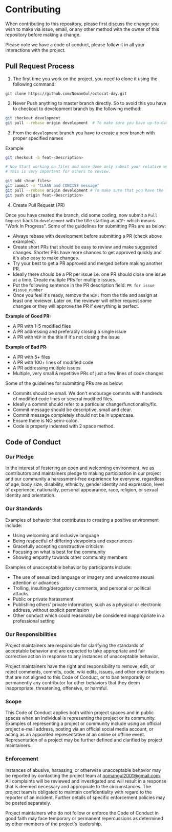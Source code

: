 # Contributing

When contributing to this repository, please first discuss the change you wish to make via issue,
email, or any other method with the owner of this repository before making a change. 

Please note we have a code of conduct, please follow it in all your interactions with the project.

## Pull Request Process

1. The first time you work on the project, you need to clone it using the following command:
```
git clone https://github.com/NomanGul/octocat-day.git
```

2. Never Push anything to master branch directly. So to avoid this you have to checkout to development branch by the following method:
```bash
git checkout development
git pull --rebase origin development  # To make sure you have up-to-date development. Very important.
```

3. From the `development` branch you have to create a new branch with proper specified names

Example
```bash
git checkout -b feat-<Description>

# Now Start working on files and once done only submit your relative work files, not linter or something else.
# This is very important for others to review.

git add <Your files>
git commit -m "CLEAN and CONCISE message"
git pull --rebase origin development # To make sure that you have the latest changes from "origin development"
git push origin feat-<Description>
```

4. Create Pull Request (PR)

Once you have created the branch, did some coding, now submit a `Pull Request` back to `development` with the title starting as `WIP:` which means "Work In Progress". Some of the guidelines for submitting PRs are as below:
* Always rebase with development before submitting a PR (check above examples).
* Create short PRs that should be easy to review and make suggested changes. Shorter PRs have more chances to get approved quickly and it's also easy to make changes.
* Try your best to get a PR approved and merged before making another PR.
* Ideally there should be a PR per issue i.e. one PR should close one issue at a time. Create multiple PRs for multiple issues.
* Put the following sentence in the PR description field: `PR for issue #issue_number`
* Once you feel it's ready, remove the `WIP:` from the title and assign at least one reviewer. Later on, the reviewer will either request some changes or they will approve the PR if everything is perfect.

**Example of Good PR:**
* A PR with 1-5 modified files
* A PR addressing and preferably closing a single issue
* A PR with `WIP` in the title if it's not closing the issue

**Example of Bad PR:**
* A PR with 5+ files
* A PR with 100+ lines of modified code
* A PR addressing multiple issues
* Multiple, very small & repetitive PRs of just a few lines of code changes

Some of the guidelines for submitting PRs are as below:

* Commits should be small. We don't encourage commits with hundreds of modified code lines or several modified files. 
* Ideally a commit should refer to a particular change/functionality/fix. 
* Commit message should be descriptive, small and clear.
* Commit message completely should not be in uppercase.
* Ensure there is NO semi-colon.
* Code is properly indented with 2 space method.

## Code of Conduct

### Our Pledge

In the interest of fostering an open and welcoming environment, we as
contributors and maintainers pledge to making participation in our project and
our community a harassment-free experience for everyone, regardless of age, body
size, disability, ethnicity, gender identity and expression, level of experience,
nationality, personal appearance, race, religion, or sexual identity and
orientation.

### Our Standards

Examples of behavior that contributes to creating a positive environment
include:

* Using welcoming and inclusive language
* Being respectful of differing viewpoints and experiences
* Gracefully accepting constructive criticism
* Focusing on what is best for the community
* Showing empathy towards other community members

Examples of unacceptable behavior by participants include:

* The use of sexualized language or imagery and unwelcome sexual attention or
advances
* Trolling, insulting/derogatory comments, and personal or political attacks
* Public or private harassment
* Publishing others' private information, such as a physical or electronic
  address, without explicit permission
* Other conduct which could reasonably be considered inappropriate in a
  professional setting

### Our Responsibilities

Project maintainers are responsible for clarifying the standards of acceptable
behavior and are expected to take appropriate and fair corrective action in
response to any instances of unacceptable behavior.

Project maintainers have the right and responsibility to remove, edit, or
reject comments, commits, code, wiki edits, issues, and other contributions
that are not aligned to this Code of Conduct, or to ban temporarily or
permanently any contributor for other behaviors that they deem inappropriate,
threatening, offensive, or harmful.

### Scope

This Code of Conduct applies both within project spaces and in public spaces
when an individual is representing the project or its community. Examples of
representing a project or community include using an official project e-mail
address, posting via an official social media account, or acting as an appointed
representative at an online or offline event. Representation of a project may be
further defined and clarified by project maintainers.

### Enforcement

Instances of abusive, harassing, or otherwise unacceptable behavior may be
reported by contacting the project team at nomangul2001@gmail.com. All
complaints will be reviewed and investigated and will result in a response that
is deemed necessary and appropriate to the circumstances. The project team is
obligated to maintain confidentiality with regard to the reporter of an incident.
Further details of specific enforcement policies may be posted separately.

Project maintainers who do not follow or enforce the Code of Conduct in good
faith may face temporary or permanent repercussions as determined by other
members of the project's leadership.
